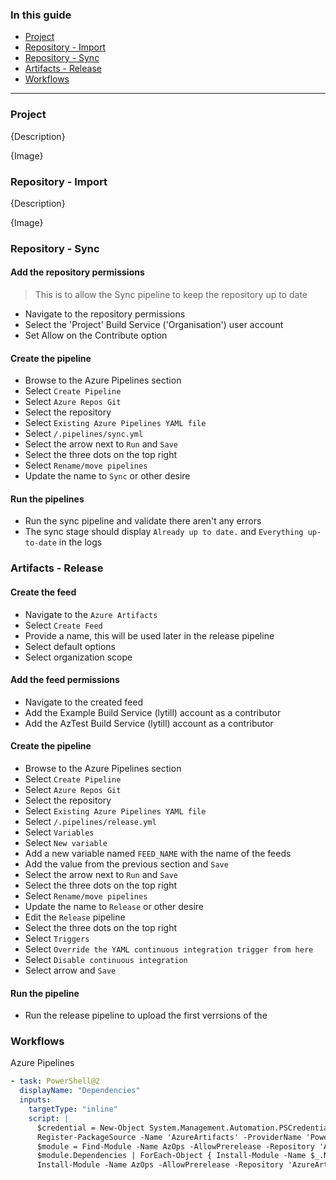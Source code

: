 ### In this guide

- [Project](#project)
- [Repository - Import](#repository-import)
- [Repository - Sync](#repository-sync)
- [Artifacts - Release](#artifacts-release)
- [Workflows](#workflows)

---

### Project

{Description}

{Image}

### Repository - Import

{Description}

{Image}

### Repository - Sync

#### Add the repository permissions

> This is to allow the Sync pipeline to keep the repository up to date

- Navigate to the repository permissions
- Select the 'Project' Build Service ('Organisation') user account
- Set Allow on the Contribute option

#### Create the pipeline

- Browse to the Azure Pipelines section
- Select `Create Pipeline`
- Select `Azure Repos Git`
- Select the repository
- Select `Existing Azure Pipelines YAML file`
- Select `/.pipelines/sync.yml`
- Select the arrow next to `Run` and `Save`
- Select the three dots on the top right
- Select `Rename/move pipelines`
- Update the name to `Sync` or other desire

#### Run the pipelines

- Run the sync pipeline and validate there aren't any errors
- The sync stage should display `Already up to date.` and `Everything up-to-date` in the logs

### Artifacts - Release

#### Create the feed

- Navigate to the `Azure Artifacts`
- Select `Create Feed`
- Provide a name, this will be used later in the release pipeline
- Select default options
- Select organization scope

#### Add the feed permissions

- Navigate to the created feed
- Add the Example Build Service (lytill) account as a contributor
- Add the AzTest Build Service (lytill) account as a contributor

#### Create the pipeline

- Browse to the Azure Pipelines section
- Select `Create Pipeline`
- Select `Azure Repos Git`
- Select the repository
- Select `Existing Azure Pipelines YAML file`
- Select `/.pipelines/release.yml`
- Select `Variables`
- Select `New variable`
- Add a new variable named `FEED_NAME` with the name of the feeds
- Add the value from the previous section and `Save`
- Select the arrow next to `Run` and `Save`
- Select the three dots on the top right
- Select `Rename/move pipelines`
- Update the name to `Release` or other desire
- Edit the `Release` pipeline
- Select the three dots on the top right
- Select `Triggers`
- Select `Override the YAML continuous integration trigger from here`
- Select `Disable continuous integration`
- Select arrow and `Save`

#### Run the pipeline

- Run the release pipeline to upload the first verrsions of the

### Workflows

Azure Pipelines

```yml
- task: PowerShell@2
  displayName: "Dependencies"
  inputs:
    targetType: "inline"
    script: |
      $credential = New-Object System.Management.Automation.PSCredential("$(System.AccessToken)",(ConvertTo-SecureString -String $(System.AccessToken) -AsPlainText -Force))
      Register-PackageSource -Name 'AzureArtifacts' -ProviderName 'PowerShellGet' -Location https://pkgs.dev.azure.com/{orgName}/_packaging/{feedName}/nuget/v2/ -Credential $credential
      $module = Find-Module -Name AzOps -AllowPrerelease -Repository 'AzureArtifacts' -Credential $credential
      $module.Dependencies | ForEach-Object { Install-Module -Name $_.Name -RequiredVersion $_.MinimumVersion -Repository 'AzureArtifacts' -Credential $credential -Force }
      Install-Module -Name AzOps -AllowPrerelease -Repository 'AzureArtifacts' -Credential $credential -Force
```
